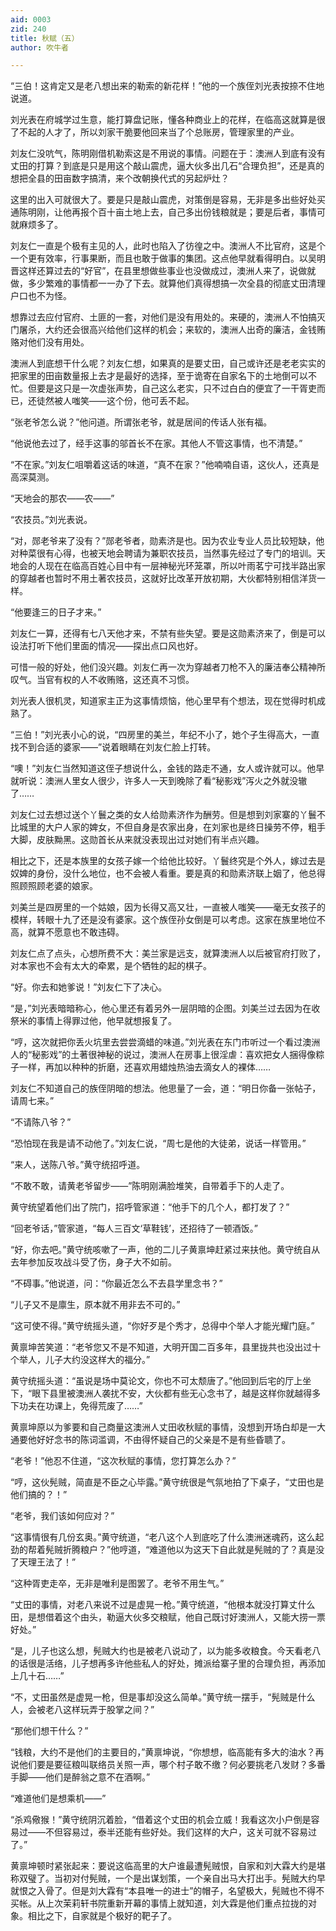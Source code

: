 ```yaml
---
aid: 0003
zid: 240
title: 秋赋（五）
author: 吹牛者

---
```




  “三伯！这肯定又是老八想出来的勒索的新花样！”他的一个族侄刘光表按捺不住地说道。

  刘光表在府城学过生意，能打算盘记账，懂各种商业上的花样，在临高这就算是很了不起的人才了，所以刘家干脆要他回来当了个总账房，管理家里的产业。

  刘友仁没吭气，陈明刚借机勒索这是不用说的事情。问题在于：澳洲人到底有没有丈田的打算？到底是只是用这个敲山震虎，逼大伙多出几石“合理负担”，还是真的想把全县的田亩数字搞清，来个改朝换代式的另起炉灶？

  这里的出入可就很大了。要是只是敲山震虎，对策倒是容易，无非是多出些好处买通陈明刚，让他再报个百十亩土地上去，自己多出份钱粮就是；要是后者，事情可就麻烦多了。

  刘友仁一直是个极有主见的人，此时也陷入了彷徨之中。澳洲人不比官府，这是个一个更有效率，行事果断，而且也敢于做事的集团。这点他早就看得明白。以吴明晋这样还算过去的“好官”，在县里想做些事业也没做成过，澳洲人来了，说做就做，多少繁难的事情都一一办了下去。就算他们真得想搞一次全县的彻底丈田清理户口也不为怪。

  想靠过去应付官府、土匪的一套，对他们是没有用处的。来硬的，澳洲人不怕搞灭门屠杀，大约还会很高兴给他们这样的机会；来软的，澳洲人出奇的廉洁，金钱贿赂对他们没有用处。

  澳洲人到底想干什么呢？刘友仁想，如果真的是要丈田，自己或许还是老老实实的把家里的田亩数量报上去才是最好的选择，至于诡寄在自家名下的土地倒可以不忙。但要是这只是一次虚张声势，自己这么老实，只不过白白的便宜了一干胥吏而已，还徒然被人嗤笑——这个份，他可丢不起。

  “张老爷怎么说？”他问道。所谓张老爷，就是居间的传话人张有福。

  “他说他去过了，经手这事的邬首长不在家。其他人不管这事情，也不清楚。”

  “不在家。”刘友仁咀嚼着这话的味道，“真不在家？”他喃喃自语，这伙人，还真是高深莫测。

  “天地会的那农——农——”

  “农技员。”刘光表说。

  “对，郧老爷来了没有？”郧老爷者，勋素济是也。因为农业专业人员比较短缺，他对种菜很有心得，也被天地会聘请为兼职农技员，当然事先经过了专门的培训。天地会的人现在在临高百姓心目中有一层神秘光环笼罩，所以叶雨茗宁可找半路出家的穿越者也暂时不用土著农技员，这就好比改革开放初期，大伙都特别相信洋货一样。

  “他要逢三的日子才来。”

  刘友仁一算，还得有七八天他才来，不禁有些失望。要是这勋素济来了，倒是可以设法打听下他们里面的情况——探出点口风也好。

  可惜一般的好处，他们没兴趣。刘友仁再一次为穿越者刀枪不入的廉洁奉公精神所叹气。当官有权的人不收贿赂，这还真不习惯。

  刘光表人很机灵，知道家主正为这事情烦恼，他心里早有个想法，现在觉得时机成熟了。

  “三伯！”刘光表小心的说，“四房里的美兰，年纪不小了，她个子生得高大，一直找不到合适的婆家——”说着眼睛在刘友仁脸上打转。

  “噢！”刘友仁当然知道这侄子想说什么，金钱的路走不通，女人或许就可以。他早就听说：澳洲人里女人很少，许多人一天到晚除了看“秘影戏”泻火之外就没辙了……

  刘友仁过去想过送个丫鬟之类的女人给勋素济作为酬劳。但是想到刘家寨的丫鬟不比城里的大户人家的婢女，不但自身是农家出身，在刘家也是终日操劳不停，粗手大脚，皮肤黝黑。这勋首长从来就没表现出过对她们有半点兴趣。

  相比之下，还是本族里的女孩子嫁一个给他比较好。丫鬟终究是个外人，嫁过去是奴婢的身份，没什么地位，也不会被人看重。要是真的和勋素济联上姻了，他总得照顾照顾老婆的娘家。

  刘美兰是四房里的一个姑娘，因为长得又高又壮，一直被人嗤笑——毫无女孩子的模样，转眼十九了还是没有婆家。这个族侄孙女倒是可以考虑。这家在族里地位不高，就算不愿意也不敢违碍。

  刘友仁点了点头，心想所费不大：美兰家是远支，就算澳洲人以后被官府打败了，对本家也不会有太大的牵累，是个牺牲的起的棋子。

  “好。你去和她爹说！”刘友仁下了决心。

  “是，”刘光表暗暗称心，他心里还有着另外一层阴暗的企图。刘美兰过去因为在收祭米的事情上得罪过他，他早就想报复了。

  “哼，这次就把你丢火坑里去尝尝滴蜡的味道。”刘光表在东门市听过一个看过澳洲人的“秘影戏”的土著很神秘的说过，澳洲人在房事上很淫虐：喜欢把女人捆得像粽子一样，再加以种种的折磨，还喜欢用蜡烛热油去滴女人的裸体……

  刘友仁不知道自己的族侄阴暗的想法。他思量了一会，道：“明日你备一张帖子，请周七来。”

  “不请陈八爷？”

  “恐怕现在我是请不动他了。”刘友仁说，“周七是他的大徒弟，说话一样管用。”

  “来人，送陈八爷。”黄守统招呼道。

  “不敢不敢，请黄老爷留步——”陈明刚满脸堆笑，自带着手下的人走了。

  黄守统望着他们出了院门，招呼管家道：“他手下的几个人，都打发了？”

  “回老爷话，”管家道，“每人三百文‘草鞋钱’，还招待了一顿酒饭。”

  “好，你去吧。”黄守统咳嗽了一声，他的二儿子黄禀坤赶紧过来扶他。黄守统自从去年参加反攻战斗受了伤，身子大不如前。

  “不碍事。”他说道，问：“你最近怎么不去县学里念书？”

  “儿子又不是廪生，原本就不用非去不可的。”

  “这可使不得。”黄守统摇头道，“你好歹是个秀才，总得中个举人才能光耀门庭。”

  黄禀坤苦笑道：“老爷您又不是不知道，大明开国二百多年，县里拢共也没出过十个举人，儿子大约没这样大的福分。”

  黄守统摇头道：“虽说是场中莫论文，你也不可太颓唐了。”他回到后宅的厅上坐下，“眼下县里被澳洲人袭扰不安，大伙都有些无心念书了，越是这样你就越得多下功夫在功课上，免得荒废了……”

  黄禀坤原以为爹要和自己商量这澳洲人丈田收秋赋的事情，没想到开场白却是一大通要他好好念书的陈词滥调，不由得怀疑自己的父亲是不是有些昏聩了。

  “老爷！”他忍不住道，“这次秋赋的事情，您打算怎么办？”

  “哼，这伙髡贼，简直是不臣之心毕露。”黄守统很是气氛地拍了下桌子，“丈田也是他们搞的？！”

  “老爷，我们该如何应对？”

  “这事情很有几份玄奥。”黄守统道，“老八这个人到底吃了什么澳洲迷魂药，这么起劲的帮着髡贼折腾粮户？”他哼道，“难道他以为这天下自此就是髡贼的了？真是没了天理王法了！”

  “这种胥吏走卒，无非是唯利是图罢了。老爷不用生气。”

  “丈田的事情，对老八来说不过是虚晃一枪。”黄守统道，“他根本就没打算丈什么田，是想借着这个由头，勒逼大伙多交粮赋，他自己既讨好澳洲人，又能大捞一票好处。”

  “是，儿子也这么想，髡贼大约也是被老八说动了，以为能多收粮食。今天看老八的话很是活络，儿子想再多许他些私人的好处，摊派给寨子里的合理负担，再添加上几十石……”

  “不，丈田虽然是虚晃一枪，但是事却没这么简单。”黄守统一摆手，“髡贼是什么人，会被老八这样玩弄于股掌之间？”

  “那他们想干什么？”

  “钱粮，大约不是他们的主要目的，”黄禀坤说，“你想想，临高能有多大的油水？再说他们要是要征粮叫联络员关照一声，哪个村子敢不缴？何必要挑老八发财？多番手脚——他们是醉翁之意不在酒啊。”

  “难道他们是想乘机——”

  “杀鸡儆猴！”黄守统阴沉着脸，“借着这个丈田的机会立威！我看这次小户倒是容易过——不但容易过，泰半还能有些好处。我们这样的大户，这关可就不容易过了。”

  黄禀坤顿时紧张起来：要说这临高里的大户谁最遭髡贼恨，自家和刘大霖大约是堪称双璧了。当初对付髡贼，一个是出谋划策，一个亲自出马大打出手。髡贼大约早就恨之入骨了。但是刘大霖有“本县唯一的进士”的帽子，名望极大，髡贼也不得不买帐。从上次茉莉轩书院重新开幕的事情上就知道，刘大霖是他们重点拉拢的对象。相比之下，自家就是个极好的靶子了。




